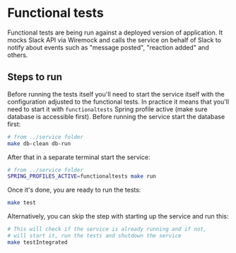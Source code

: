 # Functional tests

Functional tests are being run against a deployed version of application.
It mocks Slack API via Wiremock and calls the service on behalf of Slack to
notify about events such as "message posted", "reaction added" and others.

## Steps to run
Before running the tests itself you'll need to start the service itself with
the configuration adjusted to the functional tests.
In practice it means that you'll need to start it with `functionaltests`
Spring profile active (make sure database is accessible first).
Before running the service start the database first:
```bash
# from ../service folder
make db-clean db-run
```

After that in a separate terminal start the service:
```bash
# from ../service folder
SPRING_PROFILES_ACTIVE=functionaltests make run
```

Once it's done, you are ready to run the tests:
```bash
make test
```

Alternatively, you can skip the step with starting up the service and run this:
```bash
# This will check if the service is already running and if not,
# will start it, run the tests and shutdown the service
make testIntegrated
```